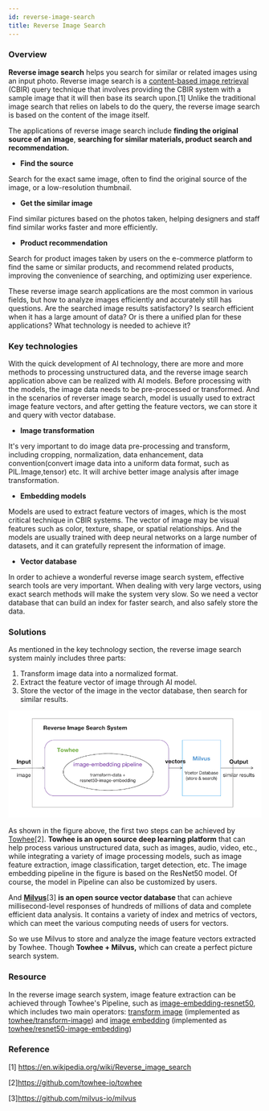 ```yaml
---
id: reverse-image-search
title: Reverse Image Search
---
```


### Overview

**Reverse image search** helps you search for similar or related images using an input photo. Reverse image search is a [content-based image retrieval](https://en.wikipedia.org/wiki/Content-based_image_retrieval) (CBIR) query technique that involves providing the CBIR system with a sample image that it will then base its search upon.[1] Unlike the traditional image search that relies on labels to do the query, the reverse image search is based on the content of the image itself.

The applications of reverse image search include **finding the original source of an image**, **searching for similar materials, product search and recommendation.**

- **Find the source**

Search for the exact same image, often to find the original source of the image, or a low-resolution thumbnail.

- **Get the similar image**

Find similar pictures based on the photos taken, helping designers and staff find similar works faster and more efficiently.

- **Product recommendation**

Search for product images taken by users on the e-commerce platform to find the same or similar products, and recommend related products, improving the convenience of searching, and optimizing user experience.

These reverse image search applications are the most common in various fields, but how to analyze images efficiently and accurately still has questions. Are the searched image results satisfactory? Is search efficient when it has a large amount of data? Or is there a unified plan for these applications? What technology is needed to achieve it?

### Key technologies

With the quick development of AI technology, there are more and more methods to processing unstructured data, and the reverse image search application above can be realized with AI models. Before processing with the models, the image data needs to be pre-processed or transformed. And in the scenarios of reverser image search, model is usually used to extract image feature vectors, and after getting the feature vectors, we can store it and query with vector database.

- **Image transformation**

It's very important to do image data pre-processing and transform, including cropping, normalization, data enhancement, data convention(convert image data into a uniform data format, such as PIL.Image,tensor) etc. It will archive better image analysis after image transformation.

- **Embedding models**

Models are used to extract feature vectors of images, which is the most critical technique in CBIR systems. The vector of image may be visual features such as color, texture, shape, or spatial relationships. And the models are usually trained with deep neural networks on a large number of datasets, and it can gratefully represent the information of image.

- **Vector database**

In order to achieve a wonderful reverse image search system, effective search tools are very important. When dealing with very large vectors, using exact search methods will make the system very slow. So we need a vector database that can build an index for faster search, and also safely store the data.

### Solutions

As mentioned in the key technology section, the reverse image search system mainly includes three parts:

1. Transform image data into a normalized format.
2. Extract the feature vector of image through AI model.
3. Store the vector of the image in the vector database, then search for similar results.

![img](reverse_image_search.png)

As shown in the figure above, the first two steps can be achieved by [Towhee](http://towhee.io)[2]. **Towhee is an open source deep learning platform** that can help process various unstructured data, such as images, audio, video, etc., while integrating a variety of image processing models, such as image feature extraction, image classification, target detection, etc. The image embedding pipeline in the figure is based on the ResNet50 model. Of course, the model in Pipeline can also be customized by users.

And **[Milvus](http://milvus.io)**[3] **is an open source vector database** that can achieve millisecond-level responses of hundreds of millions of data and complete efficient data analysis. It contains a variety of index and metrics of vectors, which can meet the various computing needs of users for vectors.

So we use Milvus to store and analyze the image feature vectors extracted by Towhee. Though **Towhee + Milvus,** which can create a perfect picture search system.

### Resource

In the reverse image search system, image feature extraction can be achieved through Towhee's Pipeline, such as [image-embedding-resnet50](https://hub.towhee.io/towhee/image-embedding-resnet50), which includes two main operators: [transform image](https://hub.towhee.io/towhee/transform-image-operator-template) (implemented as [towhee/transform-image](https://hub.towhee.io/towhee/transform-image)) and [image embedding](https://hub.towhee.io/towhee/image-embedding-operator-template) (implemented as [towhee/resnet50-image-embedding](https://hub.towhee.io/towhee/resnet50-image-embedding))

### Reference

[1] https://en.wikipedia.org/wiki/Reverse_image_search

[2]https://github.com/towhee-io/towhee

[3]https://github.com/milvus-io/milvus
